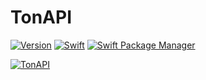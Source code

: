 # TonAPI

[![Version](https://img.shields.io/badge/Version-0.0.9-blue?style=flat-square)](https://img.shields.io/badge/Swift_Package_Manager-compatible-orange?style=flat-square)
[![Swift](https://img.shields.io/badge/Swift-5.7_5.8-orange?style=flat)](https://img.shields.io/badge/Swift-5.7_5.8-orange?style=flat)
[![Swift Package Manager](https://img.shields.io/badge/SPM-compatible-orange?style=flat-square)](https://img.shields.io/badge/Swift_Package_Manager-compatible-orange?style=flat-square)

[![TonAPI](https://img.shields.io/badge/TonAPI-API_Scheme-green?style=flat-square)](https://tonapi.io)
